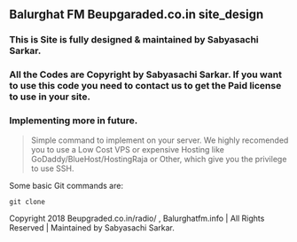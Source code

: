 ## Balurghat FM Beupgaraded.co.in site_design

### This is Site is fully designed & maintained by Sabyasachi Sarkar.

### All the Codes are Copyright by Sabyasachi Sarkar. If you want to use this code you need to contact us to get the Paid license to use in your site.

### Implementing more in future.

> Simple command to implement on your server. We highly recomended you to use a Low Cost VPS or expensive Hosting like GoDaddy/BlueHost/HostingRaja or Other, which give you the privilege to use SSH.

Some basic Git commands are:
```
git clone
```

Copyright 2018 Beupgraded.co.in/radio/ , Balurghatfm.info | All Rights Reserved | Maintained by Sabyasachi Sarkar.
